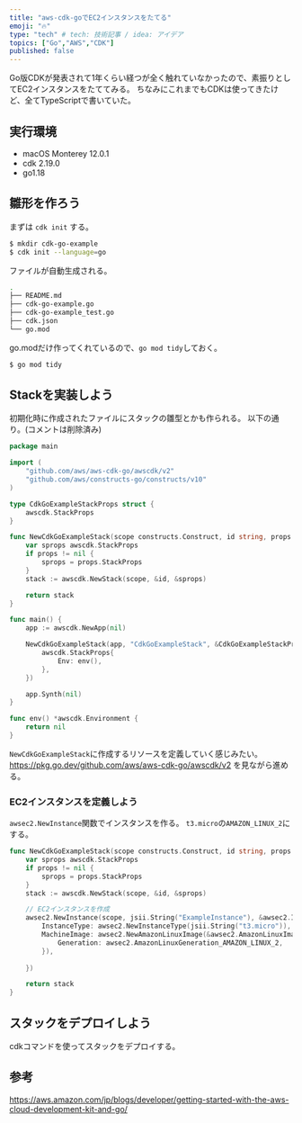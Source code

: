 ```yaml
---
title: "aws-cdk-goでEC2インスタンスをたてる"
emoji: "🔥"
type: "tech" # tech: 技術記事 / idea: アイデア
topics: ["Go","AWS","CDK"]
published: false
---
```


Go版CDKが発表されて1年くらい経つが全く触れていなかったので、素振りとしてEC2インスタンスをたててみる。
ちなみにこれまでもCDKは使ってきたけど、全てTypeScriptで書いていた。

## 実行環境

- macOS Monterey 12.0.1
- cdk 2.19.0
- go1.18

## 雛形を作ろう

まずは `cdk init` する。

```sh
$ mkdir cdk-go-example
$ cdk init --language=go
```

ファイルが自動生成される。

```sh
.
├── README.md
├── cdk-go-example.go
├── cdk-go-example_test.go
├── cdk.json
└── go.mod
```

go.modだけ作ってくれているので、`go mod tidy`しておく。

```sh
$ go mod tidy
```

## Stackを実装しよう

初期化時に作成されたファイルにスタックの雛型とかも作られる。
以下の通り。(コメントは削除済み)

```go
package main

import (
	"github.com/aws/aws-cdk-go/awscdk/v2"
	"github.com/aws/constructs-go/constructs/v10"
)

type CdkGoExampleStackProps struct {
	awscdk.StackProps
}

func NewCdkGoExampleStack(scope constructs.Construct, id string, props *CdkGoExampleStackProps) awscdk.Stack {
	var sprops awscdk.StackProps
	if props != nil {
		sprops = props.StackProps
	}
	stack := awscdk.NewStack(scope, &id, &sprops)

	return stack
}

func main() {
	app := awscdk.NewApp(nil)

	NewCdkGoExampleStack(app, "CdkGoExampleStack", &CdkGoExampleStackProps{
		awscdk.StackProps{
			Env: env(),
		},
	})

	app.Synth(nil)
}

func env() *awscdk.Environment {
	return nil
}
```

`NewCdkGoExampleStack`に作成するリソースを定義していく感じみたい。
https://pkg.go.dev/github.com/aws/aws-cdk-go/awscdk/v2 を見ながら進める。

### EC2インスタンスを定義しよう

`awsec2.NewInstance`関数でインスタンスを作る。
`t3.micro`の`AMAZON_LINUX_2`にする。

```go
func NewCdkGoExampleStack(scope constructs.Construct, id string, props *CdkGoExampleStackProps) awscdk.Stack {
	var sprops awscdk.StackProps
	if props != nil {
		sprops = props.StackProps
	}
	stack := awscdk.NewStack(scope, &id, &sprops)

	// EC2インスタンスを作成
	awsec2.NewInstance(scope, jsii.String("ExampleInstance"), &awsec2.InstanceProps{
		InstanceType: awsec2.NewInstanceType(jsii.String("t3.micro")),
		MachineImage: awsec2.NewAmazonLinuxImage(&awsec2.AmazonLinuxImageProps{
			Generation: awsec2.AmazonLinuxGeneration_AMAZON_LINUX_2,
		}),
        
	})

	return stack
}
```

## スタックをデプロイしよう

cdkコマンドを使ってスタックをデプロイする。

## 参考

https://aws.amazon.com/jp/blogs/developer/getting-started-with-the-aws-cloud-development-kit-and-go/